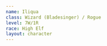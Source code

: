 ```yaml
---
name: Iliqua
class: Wizard (Bladesinger) / Rogue
level: 7W/1R
race: High Elf
layout: character
---
```

